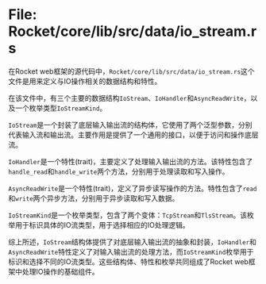 # File: Rocket/core/lib/src/data/io_stream.rs

在Rocket web框架的源代码中，`Rocket/core/lib/src/data/io_stream.rs`这个文件是用来定义与IO操作相关的数据结构和特性。

在该文件中，有三个主要的数据结构`IoStream`、`IoHandler`和`AsyncReadWrite`，以及一个枚举类型`IoStreamKind`。

`IoStream`是一个封装了底层输入输出流的结构体，它使用了两个泛型参数，分别代表输入流和输出流。主要作用是提供了一个通用的接口，以便于访问和操作底层流。

`IoHandler`是一个特性(trait)，主要定义了处理输入输出流的方法。该特性包含了`handle_read`和`handle_write`两个方法，分别用于处理读取和写入操作。

`AsyncReadWrite`是一个特性(trait)，定义了异步读写操作的方法。特性包含了`read`和`write`两个异步方法，分别用于异步读取和写入数据。

`IoStreamKind`是一个枚举类型，包含了两个变体：`TcpStream`和`TlsStream`。该枚举用于标识具体的IO流类型，用于选择相应的IO处理逻辑。

综上所述，`IoStream`结构体提供了对底层输入输出流的抽象和封装，`IoHandler`和`AsyncReadWrite`特性定义了对输入输出流的处理方法，而`IoStreamKind`枚举用于标识和选择不同的IO流类型。这些结构体、特性和枚举共同组成了Rocket web框架中处理IO操作的基础组件。


